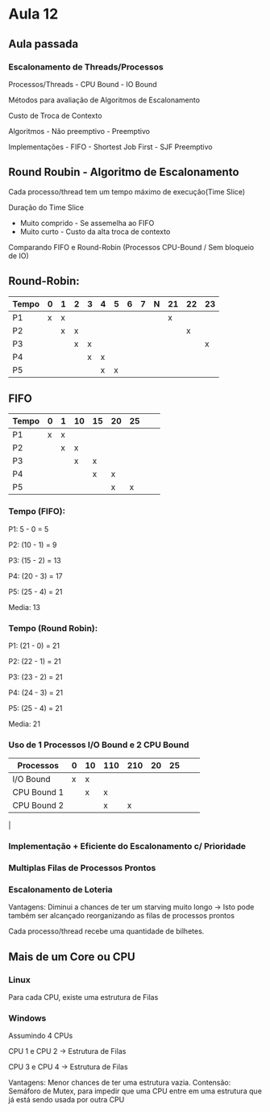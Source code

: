 # Aula 12

## Aula passada

### Escalonamento de Threads/Processos

Processos/Threads
    - CPU Bound
    - IO Bound

Métodos para avaliação de Algoritmos 
de Escalonamento

Custo de Troca de Contexto

Algoritmos
    - Não preemptivo
    - Preemptivo

Implementações 
    - FIFO
    - Shortest Job First
    - SJF Preemptivo

## Round Roubin - Algoritmo de Escalonamento

Cada processo/thread tem um tempo máximo de execução(Time Slice)

Duração do Time Slice
 - Muito comprido - Se assemelha ao FIFO
 - Muito curto - Custo da alta troca de contexto

Comparando FIFO e Round-Robin (Processos CPU-Bound / Sem bloqueio de IO)

## Round-Robin:


| Tempo | 0 | 1 | 2 | 3 | 4 | 5 | 6 | 7 | N | 21| 22| 23|
|-------|---|---|---|---|---|---|---|---|---|---|---|---|
|  P1   | x | x |   |   |   |   |   |   |   | x |   |   |
|  P2   |   | x | x |   |   |   |   |   |   |   | x |   |
|  P3   |   |   | x | x |   |   |   |   |   |   |   | x |
|  P4   |   |   |   | x | x |   |   |   |   |   |   |   |
|  P5   |   |   |   |   | x | x |   |   |   |   |   |   |



## FIFO

| Tempo | 0 | 1 | 10 | 15 | 20 | 25 |  |  |
|-------|---|---|----|----|----|---|---|---|
|  P1   | x | x |    |    |    |   |   |   |
|  P2   |   | x | x  |    |    |   |   |   |
|  P3   |   |   | x  |  x |    |   |   |   |
|  P4   |   |   |    |  x | x  |   |   |   |
|  P5   |   |   |    |    | x  | x |   |   |

### Tempo (FIFO):

P1: 5 - 0 = 5

P2: (10 - 1) = 9

P3: (15 - 2) = 13

P4: (20 - 3) = 17

P5: (25 - 4) = 21

Media: 13


### Tempo (Round Robin): 

P1: (21 - 0) = 21

P2: (22 - 1) = 21

P3: (23 - 2) = 21

P4: (24 - 3) = 21

P5: (25 - 4) = 21

Media: 21



### Uso de 1 Processos I/O Bound e 2 CPU Bound

| Processos    | 0 | 10 | 110 | 210 | 20 | 25 |   |   |
|--------------|---|----|-----|-----|----|----|---|---|
|  I/O Bound   | x | x  |     |     |    |    |   |   |
|  CPU Bound 1 |   | x  |  x  |     |    |    |   |   |
|  CPU Bound 2 |   |    |  x  |  x  |    |    |   |   |
|

### Implementação + Eficiente do Escalonamento c/ Prioridade


### Multiplas Filas de Processos Prontos 

### Escalonamento de Loteria

Vantagens: Diminui a chances de ter um starving muito
longo -> Isto pode também ser alcançado reorganizando as filas de processos prontos

Cada processo/thread recebe uma quantidade de bilhetes.

## Mais de um Core ou CPU 

### Linux

Para cada CPU, existe uma estrutura de Filas

### Windows

Assumindo 4 CPUs

CPU 1 e CPU 2 -> Estrutura de Filas

CPU 3 e CPU 4 -> Estrutura de Filas

Vantagens: Menor chances de ter uma estrutura vazia.
Contensão: Semáforo de Mutex, para impedir que uma CPU entre em uma estrutura que já está sendo usada por outra CPU